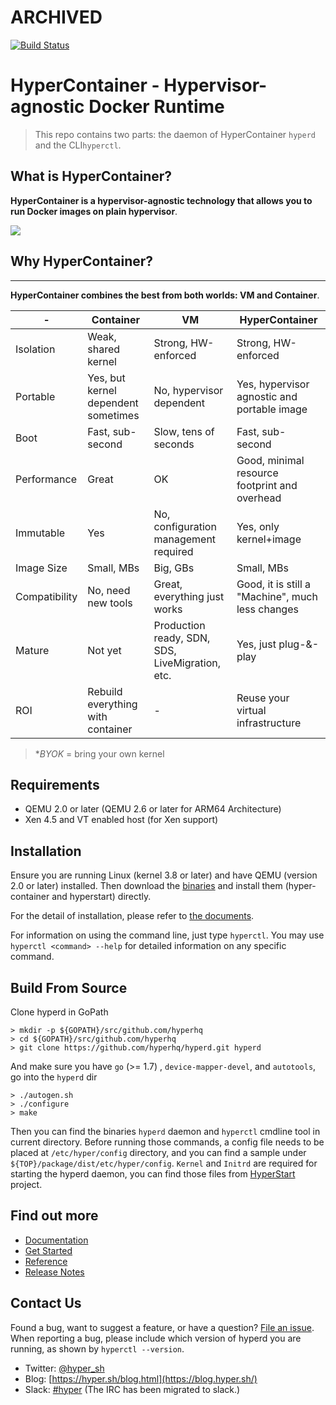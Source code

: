 
# ARCHIVED 

[![Build Status](https://travis-ci.org/hyperhq/hyperd.svg?branch=master)](https://travis-ci.org/hyperhq/hyperd)

HyperContainer - Hypervisor-agnostic Docker Runtime
====

> This repo contains two parts: the daemon of HyperContainer `hyperd` and the CLI`hyperctl`.

## What is HyperContainer?

**HyperContainer is a hypervisor-agnostic technology that allows you to run Docker images on plain hypervisor**.

![](https://trello-attachments.s3.amazonaws.com/5551c49246960a31feab3d35/1515x947/5265a9f72b589ef5dbf8b372b718c43e/Pasted_image_at_2016_04_16_07_33_PM.png)

## Why HyperContainer?
-----------

**HyperContainer combines the best from both worlds: VM and Container**.

| -  | Container | VM | HyperContainer | 
|---|---|---|---|
| Isolation | Weak, shared kernel | Strong, HW-enforced  | Strong, HW-enforced  |
| Portable  | Yes, but kernel dependent sometimes | No, hypervisor dependent | Yes, hypervisor agnostic and portable image |
| Boot  | Fast, sub-second  | Slow, tens of seconds  | Fast, sub-second  |
| Performance  | Great | OK| Good, minimal resource footprint and overhead |
| Immutable | Yes  | No, configuration management required | Yes, only kernel+image  | 
| Image Size| Small, MBs  | Big, GBs  | Small, MBs  |
| Compatibility | No, need new tools | Great, everything just works  | Good, it is still a "Machine", much less changes  |
| Mature   | Not yet  | Production ready, SDN, SDS, LiveMigration, etc.  | Yes, just plug-&-play|
| ROI| Rebuild everything with container  | - | Reuse your virtual infrastructure  |

> **BYOK* = bring your own kernel

## Requirements

- QEMU 2.0 or later (QEMU 2.6 or later for ARM64 Architecture)
- Xen 4.5 and VT enabled host (for Xen support)

## Installation

Ensure you are running Linux (kernel 3.8 or later) and have QEMU (version 2.0 or later) installed. 
Then download the [binaries](http://download.hypercontainer.io/) and install them (hyper-container and hyperstart) directly.

For the detail of installation, please refer to [the documents](https://docs.hypercontainer.io/get_started/install/linux.html).

For information on using the command line, just type `hyperctl`. You may use
`hyperctl <command> --help` for detailed information on any specific command.


## Build From Source

Clone hyperd in GoPath

    > mkdir -p ${GOPATH}/src/github.com/hyperhq
    > cd ${GOPATH}/src/github.com/hyperhq
    > git clone https://github.com/hyperhq/hyperd.git hyperd

And make sure you have `go` (>= 1.7) , `device-mapper-devel`, and `autotools`, go into the `hyperd` dir

    > ./autogen.sh
    > ./configure
    > make

Then you can find the binaries `hyperd` daemon and `hyperctl` cmdline tool in current directory. Before running those commands, a config file needs to be placed at `/etc/hyper/config` directory, and you can find a sample under `${TOP}/package/dist/etc/hyper/config`. `Kernel` and `Initrd` are required for starting the hyperd daemon, you can find those files from [HyperStart](https://github.com/hyperhq/hyperstart) project.


## Find out more

 * [Documentation](http://docs.hypercontainer.io)
 * [Get Started](http://docs.hypercontainer.io/get_started/index.html)
 * [Reference](http://docs.hypercontainer.io/reference/index.html)
 * [Release Notes](http://docs.hypercontainer.io/release_notes/latest.html)

## Contact Us

Found a bug, want to suggest a feature, or have a question?
[File an issue](https://github.com/hyperhq/hyperd/issues). When reporting a bug, please include which version of hyperd you are running, as shown by `hyperctl --version`.

* Twitter: [@hyper_sh](https://twitter.com/hyper_sh)
* Blog: [https://hyper.sh/blog.html](https://blog.hyper.sh/)
* Slack: [#hyper](https://slack.hyper.sh/) (The IRC has been migrated to slack.)

